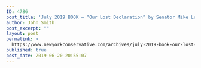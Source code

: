 ```yaml
---
ID: 4786
post_title: 'July 2019 BOOK – “Our Lost Declaration” by Senator Mike Lee #NYCBKCLUB #OurLostDeclaration'
author: John Smith
post_excerpt: ""
layout: post
permalink: >
  https://www.newyorkconservative.com/archives/july-2019-book-our-lost-declaration-by-senator-mike-lee-nycbkclub-ourlostdeclaration/
published: true
post_date: 2019-06-20 20:55:07
---
```

<!-- wp:image {"id":4787} -->
<figure class="wp-block-image"><img src="https://www.newyorkconservative.com/wp-content/uploads/2019/06/51lYWk7JpeL._SX329_BO1204203200_.jpg" alt="" class="wp-image-4787"/></figure>
<!-- /wp:image -->